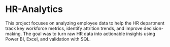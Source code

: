 # HR-Analytics
This project focuses on analyzing employee data to help the HR department track key workforce metrics, identify attrition trends, and improve decision-making. The goal was to turn raw HR data into actionable insights using Power BI, Excel, and validation with SQL.
